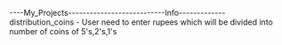 ----My_Projects---------------------------Info-------------
distribution_coins          -    User need to enter rupees which will be divided into number of coins of 5's,2's,1's
